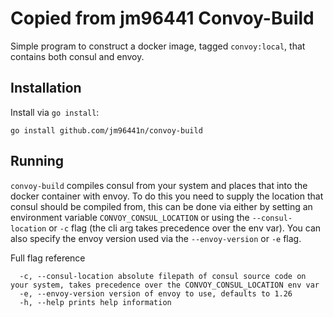# Copied from jm96441 Convoy-Build

Simple program to construct a docker image, tagged `convoy:local`, that contains both consul
and envoy. 

## Installation

Install via `go install`:
```
go install github.com/jm96441n/convoy-build
```

## Running
`convoy-build` compiles consul from your system and places that into the docker container with envoy. To do this you
need to supply the location that consul should be compiled from, this can be done via either by setting an environment
variable `CONVOY_CONSUL_LOCATION` or using the `--consul-location` or `-c` flag (the cli arg takes
precedence over the env var). You can also specify the envoy version used via the `--envoy-version` or `-e` flag.

Full flag reference
```
  -c, --consul-location absolute filepath of consul source code on your system, takes precedence over the CONVOY_CONSUL_LOCATION env var
  -e, --envoy-version version of envoy to use, defaults to 1.26
  -h, --help prints help information 
```
